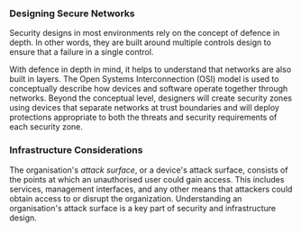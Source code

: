 
### Designing Secure Networks

Security designs in most environments rely on the concept of defence in depth. In other words, they are built around multiple controls design to ensure that a failure in a single control. 

With defence in depth in mind, it helps to understand that networks are also built in layers. The Open Systems Interconnection (OSI) model is used to conceptually describe how devices and software operate together through networks. Beyond the conceptual level, designers will create security zones using devices that separate networks at trust boundaries and will deploy protections appropriate to both the threats and security requirements of each security zone.

### Infrastructure Considerations

The organisation's *attack surface*, or a device's attack surface, consists of the points at which an unauthorised user could gain access. This includes services, management interfaces, and any other means that attackers could obtain access to or disrupt the organization. Understanding an organisation's attack surface is a key part of security and infrastructure design.